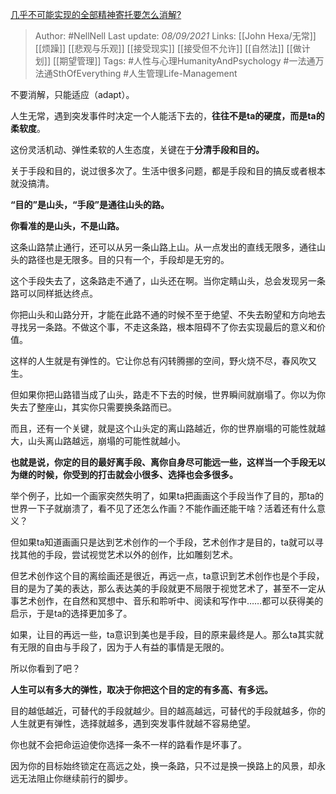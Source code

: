 [几乎不可能实现的全部精神寄托要怎么消解?](https://www.zhihu.com/question/485146595/answer/2107325411)

> Author: #NellNell 
Last update: *08/09/2021* 
Links: [[John Hexa/无常]] [[烦躁]] [[悲观与乐观]] [[接受现实]] [[接受但不允许]] [[自然法]] [[做计划]] [[期望管理]]
Tags: #人性与心理HumanityAndPsychology #一法通万法通SthOfEverything #人生管理Life-Management 
  

不要消解，只能适应（adapt）。

人生无常，遇到突发事件时决定一个人能活下去的，**往往不是ta的硬度，而是ta的柔软度**。

这份灵活机动、弹性柔软的人生态度，关键在于**分清手段和目的。**

关于手段和目的，说过很多次了。生活中很多问题，都是手段和目的搞反或者根本就没搞清。

**“目的”是山头，“手段”是通往山头的路。**

**你看准的是山头，不是山路。**

这条山路禁止通行，还可以从另一条山路上山。从一点发出的直线无限多，通往山头的路径也是无限多。目的只有一个，手段却是无穷的。

这个手段失去了，这条路走不通了，山头还在啊。当你定睛山头，总会发现另一条路可以同样抵达终点。

你把山头和山路分开，才能在此路不通的时候不至于绝望、不失去盼望和方向地去寻找另一条路。不做这个事，不走这条路，根本阻碍不了你去实现最后的意义和价值。

这样的人生就是有弹性的。它让你总有闪转腾挪的空间，野火烧不尽，春风吹又生。

但如果你把山路错当成了山头，路走不下去的时候，世界瞬间就崩塌了。你以为你失去了整座山，其实你只需要换条路而已。

而且，还有一个关键，就是这个山头定的离山路越近，你的世界崩塌的可能性就越大，山头离山路越远，崩塌的可能性就越小。

**也就是说，你定的目的最好离手段、离你自身尽可能远一些，这样当一个手段无以为继的时候，你受到的打击就会小很多、选择也会多很多。**

举个例子，比如一个画家突然失明了，如果ta把画画这个手段当作了目的，那ta的世界一下子就崩溃了，看不见了还怎么作画？不能作画还能干啥？活着还有什么意义？

但如果ta知道画画只是达到艺术创作的一个手段，艺术创作才是目的，ta就可以寻找其他的手段，尝试视觉艺术以外的创作，比如雕刻艺术。

但艺术创作这个目的离绘画还是很近，再远一点，ta意识到艺术创作也是个手段，目的是为了美的表达，那么表达美的手段就更不局限于视觉艺术了，甚至不一定从事艺术创作，在自然和冥想中、音乐和聆听中、阅读和写作中……都可以获得美的启示，于是ta的选择更加多了。

如果，让目的再远一些，ta意识到美也是手段，目的原来最终是人。那么ta其实就有无限的自由与手段了，因为于人有益的事情是无限的。

所以你看到了吧？

**人生可以有多大的弹性，取决于你把这个目的定的有多高、有多远。**

目的越低越近，可替代的手段就越少。目的越高越远，可替代的手段就越多，你的人生就更有弹性，选择就越多，遇到突发事件就越不容易绝望。

你也就不会把命运迫使你选择一条不一样的路看作是坏事了。

因为你的目标始终锁定在高远之处，换一条路，只不过是换一换路上的风景，却永远无法阻止你继续前行的脚步。
